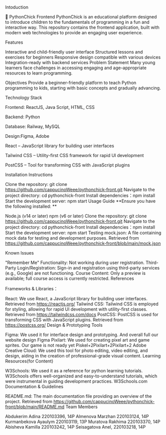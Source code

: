 Intoduction

🐣 PythonChick Frontend PythonChick is an educational platform designed to introduce children to the fundamentals of programming in a fun and interactive way. This repository contains the frontend application, built with modern web technologies to provide an engaging user experience.

Features

Interactive and child-friendly user interface
Structured lessons and exercises for beginners
Responsive design compatible with various devices
Integration-ready with backend services
Problem Statement Many young learners face challenges in accessing engaging and age-appropriate resources to learn programming.

Objectives Provide a beginner-friendly platform to teach Python programming to kids, starting with basic concepts and gradually advancing.

Technology Stack

Frontend: ReactJS, Java Script, HTML, CSS

Backend: Python

Database: Railway, MySQL

Design:Figma, Adobe

React – JavaScript library for building user interfaces

Tailwind CSS – Utility-first CSS framework for rapid UI development

PostCSS – Tool for transforming CSS with JavaScript plugins

Installation Instructions

Clone the repository: git clone https://github.com/cappucinoWeee/pythonchick-front.git
Navigate to the project directory: cd pythonchick-front
Install dependencies：npm install
Start the development server: npm start
Usage Guide **Ensure you have the following installed: **

Node.js (v14 or later)
npm (v6 or later)
Clone the repository: git clone https://github.com/cappucinoWeee/pythonchick-front.git
Navigate to the project directory: cd pythonchick-front
Install dependencies：npm install
Start the development server: npm start
Testing mock.json: A file containing mock data for testing and development purposes. Retrieved from https://github.com/cappucinoWeee/pythonchick-front/blob/main/mock.json

Known Issues

"Remember Me" Functionality: Not working during user registration.
Third-Party Login/Registration: Sign-in and registration using third-party services (e.g., Google) are not functioning.
Course Content: Only a preview is available; full course access is currently restricted.
References

Frameworks & Libraries：

React: We use React, a JavaScript library for building user interfaces. Retrieved from https://reactjs.org/
Tailwind CSS: Tailwind CSS is employed for styling, allowing for rapid UI development with utility-first classes. Retrieved from https://tailwindcss.com/docs
PostCSS: PostCSS is used for transforming CSS with JavaScript plugins. Retrieved from https://postcss.org/
Design & Prototyping Tools

Figma: We used it for interface design and prototyping. And overall full our website design Figma
Pixilart: We used for creating pixel art and game sprites. Our game is not ready yet Piskel+2Pixilart+2Pixilart+2
Adobe Creative Cloud: We used this tool for photo editing, video editing, and design, aiding in the creation of professional-grade visual content.
Learning Resources(for Content)

W3Schools: We used it as a reference for python learning tutorials. W3Schools offers well-organized and easy-to-understand tutorials, which were instrumental in guiding development practices. W3Schools.com
Documentation & Guidelines

README.md: The main documentation file providing an overview of the project. Retrieved from https://github.com/cappucinoWeee/pythonchick-front/blob/main/README.md
Team Members

Abdukerim Adina 220103396, 14P
Almenova Marzhan 220103124, 14P
Kurmanbekova Ayaulym 220103119, 13Р
Muratova Rakhima 220103370, 14Р
Abisheva Kamilla 220103242, 14P
Seisagatova Anel, 220103218, 14P
